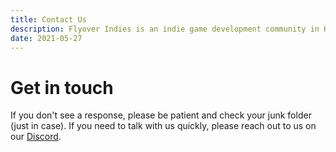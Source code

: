 ```yaml
---
title: Contact Us
description: Flyover Indies is an indie game development community in Kansas City in Midwest region. Join us for events and to connect with game developers in the area.
date: 2021-05-27
---
```


# Get in touch

If you don't see a response, please be patient and check your junk folder (just in case). If you need to talk with us quickly, please reach out to us on our [Discord](https://discord.gg/8JdcrkR).
